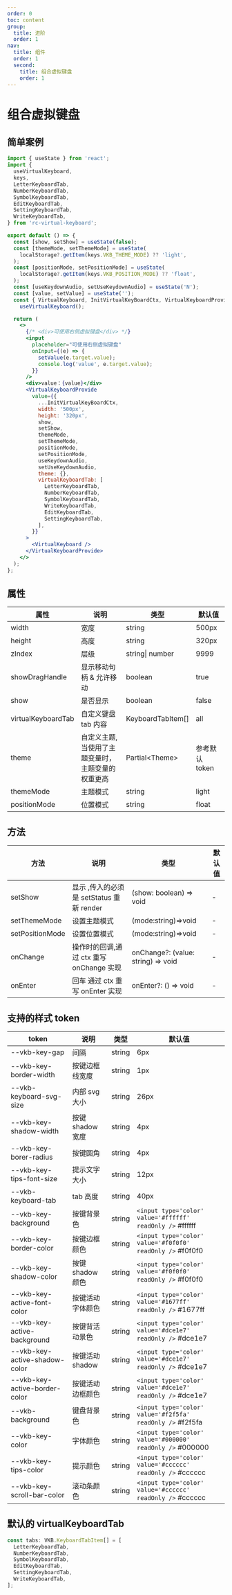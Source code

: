 ```yaml
---
order: 0
toc: content
group:
  title: 进阶
  order: 1
nav:
  title: 组件
  order: 1
  second:
    title: 组合虚拟键盘
    order: 1
---
```


# 组合虚拟键盘

## 简单案例

```jsx
import { useState } from 'react';
import {
  useVirtualKeyboard,
  keys,
  LetterKeyboardTab,
  NumberKeyboardTab,
  SymbolKeyboardTab,
  EditKeyboardTab,
  SettingKeyboardTab,
  WriteKeyboardTab,
} from 'rc-virtual-keyboard';

export default () => {
  const [show, setShow] = useState(false);
  const [themeMode, setThemeMode] = useState(
    localStorage?.getItem(keys.VKB_THEME_MODE) ?? 'light',
  );
  const [positionMode, setPositionMode] = useState(
    localStorage?.getItem(keys.VKB_POSITION_MODE) ?? 'float',
  );
  const [useKeydownAudio, setUseKeydownAudio] = useState('N');
  const [value, setValue] = useState('');
  const { VirtualKeyboard, InitVirtualKeyBoardCtx, VirtualKeyboardProvide } =
    useVirtualKeyboard();

  return (
    <>
      {/* <div>可使用右侧虚拟键盘</div> */}
      <input
        placeholder="可使用右侧虚拟键盘"
        onInput={(e) => {
          setValue(e.target.value);
          console.log('value', e.target.value);
        }}
      />
      <div>value：{value}</div>
      <VirtualKeyboardProvide
        value={{
          ...InitVirtualKeyBoardCtx,
          width: '500px',
          height: '320px',
          show,
          setShow,
          themeMode,
          setThemeMode,
          positionMode,
          setPositionMode,
          useKeydownAudio,
          setUseKeydownAudio,
          theme: {},
          virtualKeyboardTab: [
            LetterKeyboardTab,
            NumberKeyboardTab,
            SymbolKeyboardTab,
            WriteKeyboardTab,
            EditKeyboardTab,
            SettingKeyboardTab,
          ],
        }}
      >
        <VirtualKeyboard />
      </VirtualKeyboardProvide>
    </>
  );
};
```

## 属性

| 属性               | 说明                                              | 类型              | 默认值         |
| ------------------ | ------------------------------------------------- | ----------------- | -------------- |
| width              | 宽度                                              | string            | 500px          |
| height             | 高度                                              | string            | 320px          |
| zIndex             | 层级                                              | string\| number   | 9999           |
| showDragHandle     | 显示移动句柄 & 允许移动                           | boolean           | true           |
| show               | 是否显示                                          | boolean           | false          |
| virtualKeyboardTab | 自定义键盘 tab 内容                               | KeyboardTabItem[] | all            |
| theme              | 自定义主题,当使用了主题变量时，主题变量的权重更高 | Partial\<Theme\>  | 参考默认 token |
| themeMode          | 主题模式                                          | string            | light          |
| positionMode       | 位置模式                                          | string            | float          |

## 方法

| 方法            | 说明                                     | 类型                               | 默认值 |
| --------------- | ---------------------------------------- | ---------------------------------- | ------ |
| setShow         | 显示 ,传入的必须是 setStatus 重新 render | (show: boolean) => void            | -      |
| setThemeMode    | 设置主题模式                             | (mode:string)=>void                | -      |
| setPositionMode | 设置位置模式                             | (mode:string)=>void                | -      |
| onChange        | 操作时的回调,通过 ctx 重写 onChange 实现 | onChange?: (value: string) => void | -      |
| onEnter         | 回车 通过 ctx 重写 onEnter 实现          | onEnter?: () => void               | -      |

## 支持的样式 token

| token                         | 说明             | 类型   | 默认值                                                    |
| ----------------------------- | ---------------- | ------ | --------------------------------------------------------- |
| --vkb-key-gap                 | 间隔             | string | 6px                                                       |
| --vkb-key-border-width        | 按键边框线宽度   | string | 1px                                                       |
| --vkb-keyboard-svg-size       | 内部 svg 大小    | string | 26px                                                      |
| --vkb-key-shadow-width        | 按键 shadow 宽度 | string | 4px                                                       |
| --vkb-key-borer-radius        | 按键圆角         | string | 4px                                                       |
| --vkb-key-tips-font-size      | 提示文字大小     | string | 12px                                                      |
| --vkb-keyboard-tab            | tab 高度         | string | 40px                                                      |
| --vkb-key-background          | 按键背景色       | string | `<input type='color' value='#ffffff' readOnly />` #ffffff |
| --vkb-key-border-color        | 按键边框颜色     | string | `<input type='color' value='#f0f0f0' readOnly />` #f0f0f0 |
| --vkb-key-shadow-color        | 按键 shadow 颜色 | string | `<input type='color' value='#f0f0f0' readOnly />` #f0f0f0 |
| --vkb-key-active-font-color   | 按键活动字体颜色 | string | `<input type='color' value='#1677ff' readOnly />` #1677ff |
| --vkb-key-active-background   | 按键背活动景色   | string | `<input type='color' value='#dce1e7' readOnly />` #dce1e7 |
| --vkb-key-active-shadow-color | 按键活动 shadow  | string | `<input type='color' value='#dce1e7' readOnly />` #dce1e7 |
| --vkb-key-active-border-color | 按键活动边框颜色 | string | `<input type='color' value='#dce1e7' readOnly />` #dce1e7 |
| --vkb-background              | 键盘背景色       | string | `<input type='color' value='#f2f5fa' readOnly />` #f2f5fa |
| --vkb-key-color               | 字体颜色         | string | `<input type='color' value='#000000' readOnly />` #000000 |
| --vkb-key-tips-color          | 提示颜色         | string | `<input type='color' value='#cccccc' readOnly />` #cccccc |
| --vkb-key-scroll-bar-color    | 滚动条颜色       | string | `<input type='color' value='#cccccc' readOnly />` #cccccc |

## 默认的 virtualKeyboardTab

```js
const tabs: VKB.KeyboardTabItem[] = [
  LetterKeyboardTab,
  NumberKeyboardTab,
  SymbolKeyboardTab,
  EditKeyboardTab,
  SettingKeyboardTab,
  WriteKeyboardTab,
];
```
